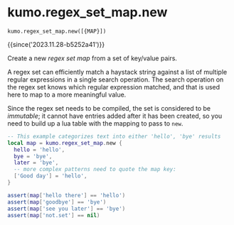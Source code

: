 # kumo.regex_set_map.new

```
kumo.regex_set_map.new([{MAP}])
```

{{since('2023.11.28-b5252a41')}}

Create a new *regex set map* from a set of key/value pairs.

A regex set can efficiently match a haystack string against a list of multiple
regular expressions in a single search operation.  The search operation on the
regex set knows which regular expression matched, and that is used here to map
to a more meaningful value.

Since the regex set needs to be compiled, the set is considered to be
*immutable*; it cannot have entries added after it has been created,
so you need to build up a lua table with the mapping to pass to `new`.

```lua
-- This example categorizes text into either 'hello', 'bye' results
local map = kumo.regex_set_map.new {
  hello = 'hello',
  bye = 'bye',
  later = 'bye',
  -- more complex patterns need to quote the map key:
  ['Good day'] = 'hello',
}

assert(map['hello there'] == 'hello')
assert(map['goodbye'] == 'bye')
assert(map['see you later'] == 'bye')
assert(map['not.set'] == nil)
```

